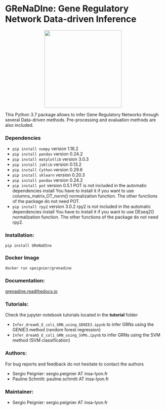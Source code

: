 # GReNaDIne: Gene Regulatory Network Data-driven Inference

<div style="display: flex; justify-content: center;">
 <img src="logo.png" height="250">
</div>

This Python 3.7 package allows to infer Gene Regulatory Networks through several
Data-driven methods. Pre-processing and evaluation methods are also included.

### Dependencies

+ `pip install numpy` version 1.16.2
+ `pip install pandas` version 0.24.2
+ `pip install matplotlib` version 3.0.3
+ `pip install joblib` version 0.13.2
+ `pip install Cython` version 0.29.6
+ `pip install sklearn` version 0.20.3
+ `pip install pandas` version 0.24.2
+ `pip install pot` version 0.5.1
POT is not included in the automatic dependencies install
You have to install it if you want to use columns_matrix_OT_norm() normalization function.
The other functions of the package do not need POT.
+ `pip install rpy2` version 3.0.2
rpy2 is not included in the automatic dependencies install
You have to install it if you want to use DEseq2() normalization function.
The other functions of the package do not need rpy2.

### Installation:

`pip install GReNaDIne`

### Docker Image

`docker run speignier/grenadine`

### Documentation:

[grenadine.readthedocs.io](https://grenadine.readthedocs.io/en/latest/)

### Tutorials:

Check the jupyter notebook tutorials located in the __tutorial__ folder
+ `Infer_dream5_E_coli_GRN_using_GENIE3.ipynb` to infer GRNs using the GENIE3 method (random forest regression)
+ `Infer_dream5_E_coli_GRN_using_SVMs.ipynb` to infer GRNs using the SVM method (SVM classification)

### Authors:

For bug reports and feedback do not hesitate to contact the authors

+ Sergio Peignier: sergio.peignier AT insa-lyon.fr
+ Pauline Schmitt: pauline.schmitt AT insa-lyon.fr

### Maintainer:

+ Sergio Peignier: sergio.peignier AT insa-lyon.fr
